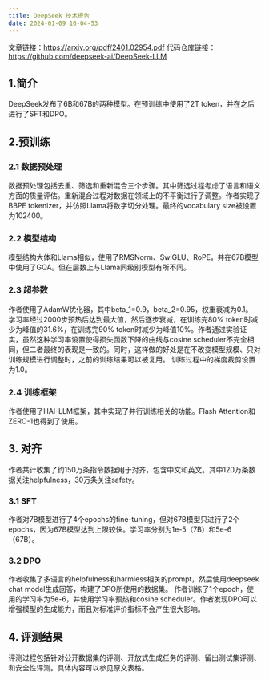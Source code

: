 ```yaml
---
title: DeepSeek 技术报告
date: 2024-01-09 16-04-53
---
```



文章链接：https://arxiv.org/pdf/2401.02954.pdf
代码仓库链接：https://github.com/deepseek-ai/DeepSeek-LLM

## 1.简介

DeepSeek发布了6B和67B的两种模型。在预训练中使用了2T token，并在之后进行了SFT和DPO。

## 2.预训练



### 2.1 数据预处理

数据预处理包括去重、筛选和重新混合三个步骤。其中筛选过程考虑了语言和语义方面的质量评估。重新混合过程对数据在领域上的不平衡进行了调整。作者实现了BBPE tokenizer，并仿照Llama将数字切分处理。最终的vocabulary size被设置为102400。

### 2.2 模型结构

模型结构大体和Llama相似，使用了RMSNorm、SwiGLU、RoPE，并在67B模型中使用了GQA。但在层数上与Llama同级别模型有所不同。

### 2.3 超参数

作者使用了AdamW优化器，其中beta_1=0.9，beta_2=0.95，权重衰减为0.1。
学习率经过2000步预热后达到最大值，然后逐步衰减，在训练完80% token时减少为峰值的31.6%，在训练完90% token时减少为峰值10%。作者通过实验证实，虽然这种学习率设置使得损失函数下降的曲线与cosine scheduler不完全相同，但二者最终的表现是一致的。同时，这样做的好处是在不改变模型规模、只对训练规模进行调整时，之前的训练结果可以被复用。
训练过程中的梯度裁剪设置为1.0。

### 2.4 训练框架

作者使用了HAI-LLM框架，其中实现了并行训练相关的功能。Flash Attention和ZERO-1也得到了使用。

## 3. 对齐

作者共计收集了约150万条指令数据用于对齐，包含中文和英文。其中120万条数据关注helpfulness，30万条关注safety。

### 3.1 SFT

作者对7B模型进行了4个epochs的fine-tuning，但对67B模型只进行了2个epochs，因为67B模型达到上限较快。学习率分别为1e-5（7B）和5e-6（67B）。

### 3.2 DPO

作者收集了多语言的helpfulness和harmless相关的prompt，然后使用deepseek chat model生成回答，构建了DPO所使用的数据集。
作者训练了1个epoch，使用的学习率为5e-6，并使用学习率预热和cosine scheduler。作者发现DPO可以增强模型的生成能力，而且对标准评价指标不会产生很大影响。

## 4. 评测结果

评测过程包括针对公开数据集的评测、开放式生成任务的评测、留出测试集评测、和安全性评测。具体内容可以参见原文表格。